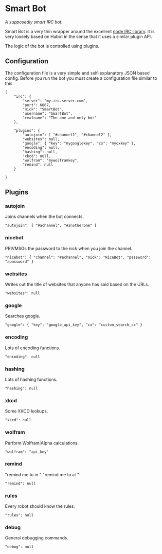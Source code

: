 # Smart Bot

_A supposedly smart IRC bot._

Smart Bot is a very thin wrapper around the excellent [node IRC library][0]. It
is very loosely based on Hubot in the sense that it uses a similar plugin API.

The logic of the bot is controlled using plugins.

## Configuration

The configuration file is a very simple and self-explanatory JSON based config.
Before you run the bot you must create a configuration file similar to this.

	{
		"irc": {
			"server": "my.irc.server.com",
			"port": 6667,
			"nick": "SmartBot",
			"username": "SmartBot",
			"realname": "The one and only bot"
		},

		"plugins": {
			"autojoin": [ "#channel1", "#channel2" ],
			"websites": null,
			"google": { "key": "mygooglekey", "cx": "mycxkey" },
			"encoding": null,
			"hashing": null,
			"xkcd": null,
			"wolfram": "mywolframkey",
			"remind": null
		}

	}

## Plugins

### autojoin

Joins channels when the bot connects.

	"autojoin": [ "#achannel", "#anotherone" ]

### nicebot

PRIVMSGs the password to the nick when you join the channel.

	"nicebot": { "channel": "#achannel", "nick": "NiceBot", "password": "apassword" }

### websites

Writes out the title of websites that anyone has said based on the URLs.

	"websites": null

### google

Searches google.

	"google": { "key": "google_api_key", "cx": "custom_search_cx" }

### encoding

Lots of encoding functions.

	"encoding": null

### hashing

Lots of hashing functions.

	"hashing": null

### xkcd

Some XKCD lookups.

	"xkcd": null

### wolfram

Perform Wolfram|Alpha calculations.

	"wolfram": "api_key"

### remind

"remind me to <action> in <time>"
"remind me to <action> at <time>"

	"remind": null

### rules

Every robot should know the rules.

	"rules": null

### debug

General debugging commands.

	"debug": null

[0]: https://github.com/martynsmith/node-irc
